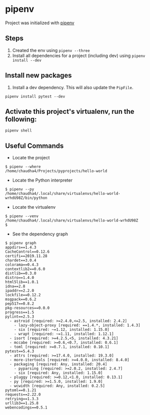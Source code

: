 pipenv
======

Project was initialized with [pipenv](https://pipenv.pypa.io/en/latest/)

## Steps

1. Created the env using `pipenv --three`
1. Install all dependencies for a project (including dev) using `pipenv install --dev`

## Install new packages

1. Install a dev dependency. This will also update the `PipFile`.
```
pipenv install pytest --dev
```

## Activate this project's virtualenv, run the following:
```
pipenv shell
```
##  Useful Commands

- Locate the project
```
$ pipenv --where
/home/chaudha4/Projects/pyprojects/hello-world
```
- Locate the Python interpreter
```
$ pipenv --py
/home/chaudha4/.local/share/virtualenvs/hello-world-wrhdU98Z/bin/python
```
- Locate the virtualenv
```
$ pipenv --venv
/home/chaudha4/.local/share/virtualenvs/hello-world-wrhdU98Z
$ 
```
- See the dependency graph
```
$ pipenv graph
appdirs==1.4.3
CacheControl==0.12.6
certifi==2019.11.28
chardet==3.0.4
colorama==0.4.3
contextlib2==0.6.0
distlib==0.3.0
distro==1.4.0
html5lib==1.0.1
idna==2.8
ipaddr==2.2.0
lockfile==0.12.2
msgpack==0.6.2
pep517==0.8.2
pkg-resources==0.0.0
progress==1.5
pylint==2.5.3
  - astroid [required: >=2.4.0,<=2.5, installed: 2.4.2]
    - lazy-object-proxy [required: ==1.4.*, installed: 1.4.3]
    - six [required: ~=1.12, installed: 1.15.0]
    - wrapt [required: ~=1.11, installed: 1.12.1]
  - isort [required: >=4.2.5,<5, installed: 4.3.21]
  - mccabe [required: >=0.6,<0.7, installed: 0.6.1]
  - toml [required: >=0.7.1, installed: 0.10.1]
pytest==5.4.3
  - attrs [required: >=17.4.0, installed: 19.3.0]
  - more-itertools [required: >=4.0.0, installed: 8.4.0]
  - packaging [required: Any, installed: 20.4]
    - pyparsing [required: >=2.0.2, installed: 2.4.7]
    - six [required: Any, installed: 1.15.0]
  - pluggy [required: >=0.12,<1.0, installed: 0.13.1]
  - py [required: >=1.5.0, installed: 1.9.0]
  - wcwidth [required: Any, installed: 0.2.5]
pytoml==0.1.21
requests==2.22.0
retrying==1.3.3
urllib3==1.25.8
webencodings==0.5.1